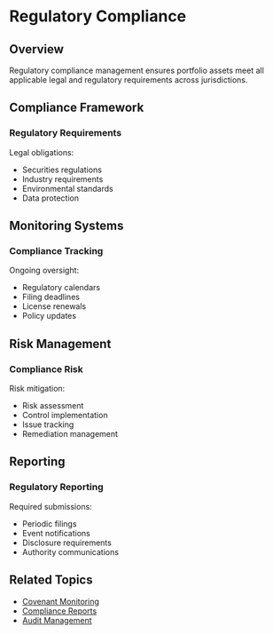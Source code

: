 # Regulatory Compliance

## Overview

Regulatory compliance management ensures portfolio assets meet all applicable legal and regulatory requirements across jurisdictions.

## Compliance Framework

### Regulatory Requirements

Legal obligations:

- Securities regulations
- Industry requirements
- Environmental standards
- Data protection

## Monitoring Systems

### Compliance Tracking

Ongoing oversight:

- Regulatory calendars
- Filing deadlines
- License renewals
- Policy updates

## Risk Management

### Compliance Risk

Risk mitigation:

- Risk assessment
- Control implementation
- Issue tracking
- Remediation management

## Reporting

### Regulatory Reporting

Required submissions:

- Periodic filings
- Event notifications
- Disclosure requirements
- Authority communications

## Related Topics

- [Covenant Monitoring](covenants.md)
- [Compliance Reports](reports.md)
- [Audit Management](audits.md)
